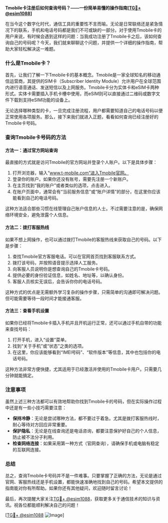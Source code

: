 **Tmobile卡注册后如何查询号码？——一份简单易懂的操作指南[[TG💪+ @esim1088](https://t.me/s/esim1088)]**

在当今这个数字化时代，通信工具的重要性不言而喻。无论是日常联络还是紧急情况下的联系，手机和电话号码都是我们不可或缺的一部分。对于使用Tmobile卡的用户来说，有时候会遇到这样的问题：当我成功注册了Tmobile卡之后，该如何查询自己的号码呢？今天，我们就来聊聊这个问题，并提供一个详细的操作指南，帮助大家轻松解决这一难题。

### 什么是Tmobile卡？

首先，让我们了解一下Tmobile卡的基本概念。Tmobile是一家全球知名的移动通信运营商，其提供的SIM卡（Subscriber Identity Module）允许用户在全球范围内进行语音通话、发送短信以及上网服务。Tmobile卡分为实体卡和eSIM卡两种形式。实体卡需要插入手机卡槽中使用，而eSIM则可以直接通过二维码或数字文件下载到支持eSIM功能的设备上。

无论选择哪种类型的卡，一旦完成注册流程，用户都需要知道自己的电话号码以便正常使用各项服务。那么，接下来我们就进入正题，看看如何查询已经注册好的Tmobile卡号码。

### 查询Tmobile卡号码的方法

#### 方法一：通过官方网站查询

最直接的方式就是访问Tmobile的官方网站并登录个人账户。以下是具体步骤：

1. 打开浏览器，输入“www.t-mobile.com”进入Tmobile官网。
2. 登录你的账户。如果你还没有账号，需要先注册一个新账户。
3. 在主页找到“我的账户”或者类似的选项，点击进入。
4. 在账户页面中，通常会有“当前服务信息”或“账户详情”的部分，在这里你应该能看到自己的电话号码。

这种方法适合那些习惯在线管理自己账户信息的人士。不过需要注意的是，确保网络环境安全，避免泄露个人信息。

#### 方法二：拨打客服热线

如果不想上网操作，也可以通过拨打Tmobile的客服热线来获取自己的号码。以下是步骤：

1. 查找Tmobile官方客服电话。可以在官网首页找到客服联系方式。
2. 拨打该号码，并按照语音提示选择人工服务。
3. 向客服人员说明你是想查询自己的Tmobile卡号码。
4. 提供必要的身份验证信息，如姓名、地址等，以确认身份。
5. 客服人员核实无误后，会告诉你你的电话号码。

这种方式的优点是无需额外学习复杂的操作步骤，只需简单的沟通即可解决问题。但可能需要等待一段时间才能接通客服。

#### 方法三：查看手机设置

如果你已经将Tmobile卡插入手机并且开机运行正常，还可以通过手机自带的功能来查找号码：

1. 打开手机，进入“设置”菜单。
2. 找到“关于手机”或“状态”之类的选项。
3. 在这里，你应该能够看到“IMEI号码”、“软件版本”等信息，其中也包括你的电话号码。

这种方法非常方便快捷，尤其适用于已经激活并使用的Tmobile卡用户。只需要几分钟就能搞定。

### 注意事项

虽然上述三种方法都可以有效地帮助你找到Tmobile卡的号码，但在实际操作过程中还是有一些小技巧需要注意：

- **保持冷静**：无论是尝试哪种方法，都不要过于着急。尤其是拨打客服热线时，耐心等待对方回应非常重要。
- **保护隐私**：无论是在线查询还是电话咨询，都要注意保护好自己的个人信息，防止被不法分子利用。
- **检查网络连接**：如果采用第一种方式（官网查询），请确保手机或电脑有稳定的互联网连接。

### 总结

总之，查询Tmobile卡号码并不是一件难事。只要掌握了正确的方法，无论是通过官网、客服热线还是手机设置，都能快速准确地找到自己的号码。希望本文提供的指南能对你有所帮助。如果你还有其他疑问，欢迎随时留言讨论！

最后，再次提醒大家关注[TG💪+ @esim1088](https://t.me/s/esim1088)，获取更多关于通信技术的知识与资讯。祝各位都能顺利解决自己的问题！

[[TG💪+ @esim1088](https://t.me/s/esim1088) ![Image](https://i.postimg.cc/4NQfJmqS/Snipaste-2025-05-13-00-14-12.png)]
